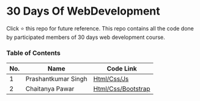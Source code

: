 # 30 Days Of WebDevelopment
 Click :star: this repo for future reference. This repo contains all the code done by participated members of 30 days web development course.

### Table of Contents

| No. | Name | Code Link |
|---- | ---------|--------|
|1 | Prashantkumar Singh| [Html/Css/Js](/prashant-singh)
|2 | Chaitanya Pawar| [Html/Css/Bootstrap](/chaitanya-pawar)
